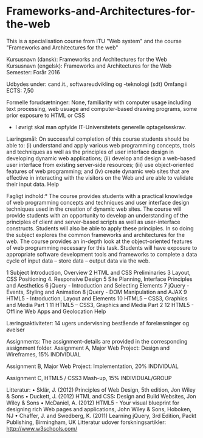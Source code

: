 # Frameworks-and-Architectures-for-the-web
This is a specialisation course from ITU "Web system" and the course "Frameworks and Architectures for the web"

Kursusnavn (dansk):	Frameworks and Architectures for the Web
Kursusnavn (engelsk):	Frameworks and Architectures for the Web
Semester:	Forår 2016

Udbydes under:	cand.it., softwareudvikling og -teknologi (sdt)
Omfang i ECTS:	7,50

Formelle forudsætninger:	None, familiarity with computer usage including text processing, web usuage and computer-based drawing programs, some prior exposure to HTML or CSS 
- I øvrigt skal man opfylde IT-Universitetets generelle optagelseskrav. 

Læringsmål:	On successful completion of this course students should be able to: 
(i) understand and apply various web programming concepts, tools and techniques as well as the principles of user interface design in 
developing dynamic web applications; 
(ii) develop and design a web-based user interface from existing server-side resources; 
(iii) use object-oriented features of web programming; and 
(iv) create dynamic web sites that are effective in interacting with the visitors on the Web and are able to validate their input data.  Help

Fagligt indhold:*	The course provides students with a practical knowledge of web programming concepts and techniques and user 
interface design techniques used in the creation of dynamic web sites. The course will provide students with an opportunity to 
develop an understanding of the principles of client and server-based scripts as well as user-interface constructs. Students will 
also be able to apply these principles. In so doing the subject explores the common frameworks and architectures for the web. The 
course provides an in-depth look at the object-oriented features of web programming necessary for this task. Students will have 
exposure to appropriate software development tools and frameworks to complete a data cycle of input data – store data – output data 
via the web.

1 Subject Introduction, Overview
2 HTML and CSS Preliminaries
3 Layout, CSS Positioning
4. Responsive Design
5 Site Planning, Interface Principles and Aesthetics
6 jQuery - Introduction and Selecting Elements
7 jQuery - Events, Styling and Animation
8 jQuery - DOM Manipulation and AJAX
9 HTML5 - Introduction, Layout and Elements
10 HTML5 – CSS3, Graphics and Media Part 1
11 HTML5 – CSS3, Graphics and Media Part 2
12 HTML5 - Offline Web Apps and Geolocation  Help

Læringsaktiviteter:	14 ugers undervisning bestående af forelæsninger og øvelser

Assignments: The assignment-details are provided in the corresponding assignment folder.
Assignment A, Major Web Project: Design and Wireframes, 15% INDIVIDUAL

Assignment B, Major Web Project: Implementation, 20% INDIVIDUAL

Assignment C, HTML5 / CSS3 Mash-up, 15% INDIVIDUAL/GROUP

Litteratur:
• Sklär, J. (2012) Principles of Web Design, 5th edition, Jon Wiley & Sons
• Duckett, J. (2012) HTML and CSS: Design and Build Websites, Jon Wiley & Sons
• McDaniel, A. (2012) HTML5 - Your visual blueprint for designing rich Web pages and applications, John Wiley & Sons, Hoboken, NJ
• Chaffer, J. and Swedberg, K. (2011) Learning jQuery, 3rd Edition, Packt Publishing, Birmingham, UK
Litteratur udover forskningsartikler:	http://www.w3schools.com/ 
